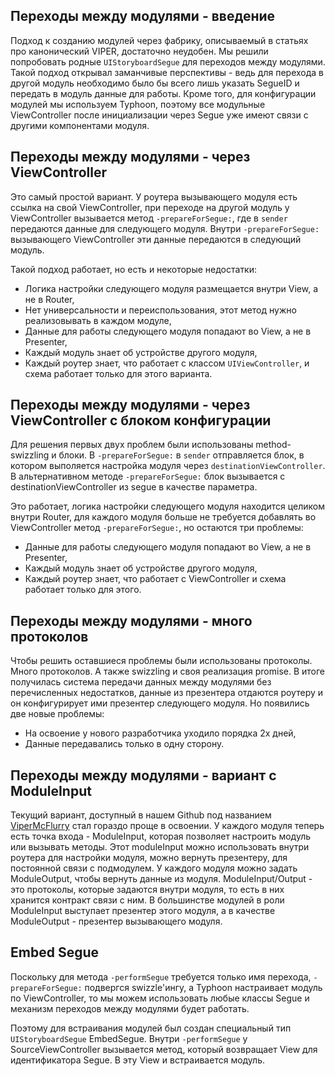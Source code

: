 ## Переходы между модулями - введение

Подход к созданию модулей через фабрику, описываемый в статьях про канонический VIPER, достаточно неудобен. Мы решили попробовать родные `UIStoryboardSegue` для переходов между модулями. Такой подход открывал заманчивые перспективы - ведь для перехода в другой модуль необходимо было бы всего лишь указать SegueID и передать в модуль данные для работы. Кроме того, для конфигурации модулей мы используем Typhoon, поэтому все модульные ViewController после инициализации через Segue уже имеют связи с другими компонентами модуля.

## Переходы между модулями - через ViewController

Это самый простой вариант. У роутера вызывающего модуля есть ссылка на свой ViewController, при переходе на другой модуль у ViewController вызывается метод `-prepareForSegue:`, где в `sender` передаются данные для следующего модуля. Внутри `-prepareForSegue:` вызывающего ViewController эти данные передаются в следующий модуль.

Такой подход работает, но есть и некоторые недостатки:
- Логика настройки следующего модуля размещается внутри View, а не в Router,
- Нет универсальности и переиспользования, этот метод нужно реализовывать в каждом модуле,
- Данные для работы следующего модуля попадают во View, а не в Presenter,
- Каждый модуль знает об устройстве другого модуля,
- Каждый роутер знает, что работает с классом `UIViewController`, и схема работает только для этого варианта.

## Переходы между модулями - через ViewController c блоком конфигурации

Для решения первых двух проблем были использованы method-swizzling и блоки. В `-prepareForSegue:` в `sender` отправляется блок, в котором выполяется настройка модуля через `destinationViewController`. В альтернативном методе `-prepareForSegue:` блок вызывается с destinationViewController из segue в качестве параметра.

Это работает, логика настройки следующего модуля находится целиком внутри Router, для каждого модуля больше не требуется добавлять во ViewController метод `-prepareForSegue:`, но остаются три проблемы:

- Данные для работы следующего модуля попадают во View, а не в Presenter,
- Каждый модуль знает об устройстве другого модуля,
- Каждый роутер знает, что работает с ViewController и схема работает только для этого.

## Переходы между модулями - много протоколов

Чтобы решить оставшиеся проблемы были использованы протоколы. Много протоколов. А также swizzling и своя реализация promise. В итоге получилась система передачи данных между модулями без перечисленных недостатков, данные из презентера отдаются роутеру и он конфигурирует ими презентер следующего модуля. Но появились две новые проблемы:
- На освоение у нового разработчика уходило порядка 2х дней,
- Данные передавались только в одну сторону.

## Переходы между модулями - вариант с ModuleInput

Текущий вариант, доступный в нашем Github под названием [ViperMcFlurry](https://github.com/rambler-digital-solutions/ViperMcFlurry) стал гораздо проще в освоении. У каждого модуля теперь есть точка входа - ModuleInput, которая позволяет настроить модуль или вызывать методы. Этот moduleInput можно использовать внутри роутера для настройки модуля, можно вернуть презентеру, для постоянной связи с подмодулем.
У каждого модуля можно задать ModuleOutput, чтобы вернуть данные из модуля. ModuleInput/Output - это протоколы, которые задаются внутри модуля, то есть в них хранится контракт связи с ним. В большинстве модулей в роли ModuleInput выступает презентер этого модуля, а в качестве ModuleOutput - презентер вызывающего модуля.

## Embed Segue

Поскольку для метода `-performSegue` требуется только имя перехода, `-prepareForSegue:` подвергся swizzle'ингу, а Typhoon настраивает модуль по ViewController, то мы можем использовать любые классы Segue и механизм переходов между модулями будет работать.

Поэтому для встраивания модулей был создан специальный тип `UIStoryboardSegue` EmbedSegue. Внутри `-performSegue` у SourceViewController вызывается метод, который возвращает View для идентификатора Segue. В эту View и встраивается модуль.
